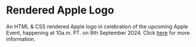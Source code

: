 # Rendered Apple Logo

An HTML & CSS rendered Apple logo in celebration of the upcoming Apple Event, happening at 10a.m. PT. on 9th September 2024. Click [here](https://www.apple.com/apple-events/) for more information.
